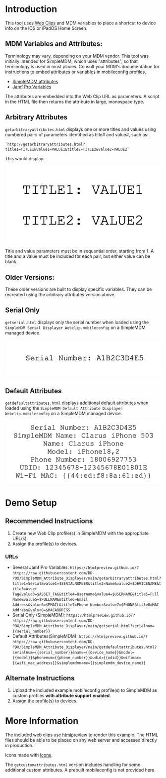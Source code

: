 # Introduction

This tool uses [Web Clips](https://support.apple.com/guide/deployment/web-clips-payload-settings-depbc7c7808/web) and MDM variables to place a shortcut to device info on the iOS or iPadOS Home Screen.

## MDM Variables and Attributes:

Terminology may vary, depending on your MDM vendor.  This tool was initially intended for SimpleMDM, which uses "attributes", so that terminology is used in most places.  Consult your MDM's documentation for instructions to embed attributes or variables in mobileconfig profiles.

- [SimpleMDM attributes](https://simplemdm.pdq.com/hc/en-us/articles/9355313240347-Attributes-Custom-Attributes)
- [Jamf Pro Variables](https://learn.jamf.com/en-US/bundle/jamf-pro-documentation-current/page/Mobile_Device_Configuration_Profiles.html)

The attributes are embedded into the Web Clip URL as parameters.  A script in the HTML file then returns the attribute in large, monospace type.

## Arbitrary Attributes

`getarbitraryattributes.html` displays one or more titles and values using numbered pairs of parameters identified as title# and value#, such as:

 	`http://getarbitraryattributes.html?title1=TITLE1&value1=VALUE1&title2=TITLE2&value2=VALUE2`

This would display:

![Arbitrary Example](https://github.com/DD-PDX/SimpleMDM_Attribute_Displayer/blob/main/Images/arbitrary_attributes_example.png)

Title and value parameters must be in sequential order, starting from 1.  A title and a value must be included for each pair, but either value can be blank.  

## Older Versions:

These older versions are built to display specific variables.  They can be recreated using the arbitrary attributes version above.

## Serial Only

`getserial.html` displays only the serial number when loaded using the `SimpleMDM Serial Displayer Webclip.mobileconfig` on a SimpleMDM managed device.

![Serial Example](https://github.com/DD-PDX/SimpleMDM_Attribute_Displayer/blob/main/Images/serial_only_example.png)

## Default Attributes

`getdefaultattributes.html` displays additional default attributes when loaded using the `SimpleMDM Default Attribute Displayer Webclip.mobileconfig` on a SimpleMDM managed device.

![Default Example](https://github.com/DD-PDX/SimpleMDM_Attribute_Displayer/blob/main/Images/default_attributes_example.png)

# Demo Setup

## Recommended Instructions

1. Create new Web Clip profile(s) in SimpleMDM with the appropriate URL(s).
2. Assign the profile(s) to devices.

### URLs

- Several Jamf Pro Variables:
`https://htmlpreview.github.io/?https://raw.githubusercontent.com/DD-PDX/SimpleMDM_Attribute_Displayer/main/getarbitraryattributes.html?title1=Serial&value1=$SERIALNUMBER&title2=Name&value2=$DEVICENAME&title3=Asset Tag&value3=$ASSET_TAG&title4=Username&value4=$USERNAME&title5=Full Name&value5=$FULLNAME&title6=Email Address&value6=$EMAIL&title7=Phone Number&value7=$PHONE&title8=MAC Address&value8=$MACADDRESS`
- Serial Only (SimpleMDM): `https://htmlpreview.github.io/?https://raw.githubusercontent.com/DD-PDX/SimpleMDM_Attribute_Displayer/main/getserial.html?serialnum={{serial_number}}`
- Default Attributes(SimpleMDM): `https://htmlpreview.github.io/?https://raw.githubusercontent.com/DD-PDX/SimpleMDM_Attribute_Displayer/main/getdefaultattributes.html?serialnum={{serial_number}}&name={{device_name}}&model={{model}}&phonenum={{phone_number}}&udid={{udid}}&wifimac={{wifi_mac_address}}&simplemdmname={{simplemdm_device_name}}`

## Alternate Instructions

1. Upload the included example mobileconfig profile(s) to SimpleMDM as custom profiles **with attribute support enabled**.
2. Assign the profile(s) to devices.

# More Information

The included web clips use [htmlpreview](https://github.com/htmlpreview/htmlpreview.github.com) to render this example.  The HTML files should be able to be placed on any web server and accessed directly in production.

Icons made with [Icons](https://github.com/SAP/macOS-icon-generator).

The `getcustomattributes.html` version includes handling for some additional custom attributes.  A prebuilt mobileconfig is not provided here.